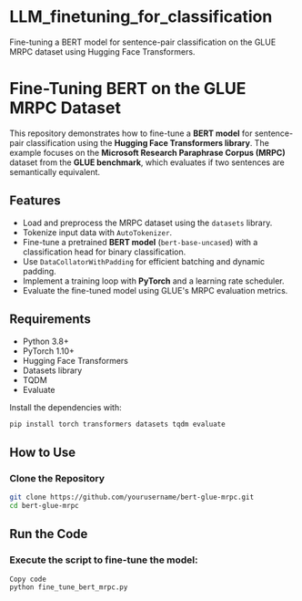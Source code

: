 # LLM_finetuning_for_classification
Fine-tuning a BERT model for sentence-pair classification on the GLUE MRPC dataset using Hugging Face Transformers.
# Fine-Tuning BERT on the GLUE MRPC Dataset  

This repository demonstrates how to fine-tune a **BERT model** for sentence-pair classification using the **Hugging Face Transformers library**. The example focuses on the **Microsoft Research Paraphrase Corpus (MRPC)** dataset from the **GLUE benchmark**, which evaluates if two sentences are semantically equivalent.  

## Features  
- Load and preprocess the MRPC dataset using the `datasets` library.  
- Tokenize input data with `AutoTokenizer`.  
- Fine-tune a pretrained **BERT model** (`bert-base-uncased`) with a classification head for binary classification.  
- Use `DataCollatorWithPadding` for efficient batching and dynamic padding.  
- Implement a training loop with **PyTorch** and a learning rate scheduler.  
- Evaluate the fine-tuned model using GLUE's MRPC evaluation metrics.  

## Requirements  
- Python 3.8+  
- PyTorch 1.10+  
- Hugging Face Transformers  
- Datasets library  
- TQDM  
- Evaluate  

Install the dependencies with:  
```bash
pip install torch transformers datasets tqdm evaluate
```
## How to Use  

### Clone the Repository  
```bash
git clone https://github.com/yourusername/bert-glue-mrpc.git
cd bert-glue-mrpc
```
## Run the Code
### Execute the script to fine-tune the model:

```bash
Copy code
python fine_tune_bert_mrpc.py
```
